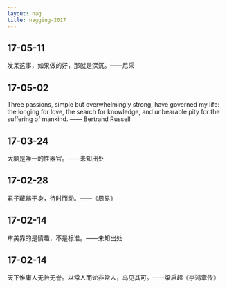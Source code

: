 ```yaml
---
layout: nag
title: nagging-2017
---
```



## 17-05-11

发呆这事，如果做的好，那就是深沉。——尼采

## 17-05-02

Three passions, simple but overwhelmingly strong, have governed my life: the longing for love, the search for knowledge, and unbearable pity for the suffering of mankind. —— Bertrand Russell 

## 17-03-24

大脑是唯一的性器官。——未知出处

## 17-02-28

君子藏器于身，待时而动。——《周易》

## 17-02-14

审美靠的是情趣，不是标准。——未知出处

## 17-02-14

天下惟庸人无咎无誉。以常人而论非常人，乌见其可。——梁启超《李鸿章传》
